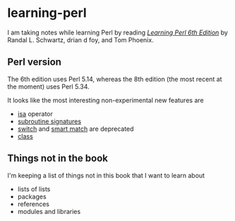 # learning-perl

I am taking notes while learning Perl by reading [_Learning Perl 6th Edition_](https://www.learning-perl.com/) by Randal L. Schwartz, drian d foy, and Tom Phoenix.

## Perl version

The 6th edition uses Perl 5.14, whereas the 8th edition (the most recent at the moment) uses Perl 5.34.

It looks like the most interesting non-experimental new features are

- [isa](https://perldoc.perl.org/5.38.0/perlop#Class-Instance-Operator) operator
- [subroutine signatures](https://perldoc.perl.org/5.38.0/perlsub#Signatures)
- [switch](https://perldoc.perl.org/perlsyn#Switch-Statements) and [smart match](https://perldoc.perl.org/perlop#Smartmatch-Operator) are deprecated
- [class](https://perldoc.perl.org/5.38.0/perlclass)

## Things not in the book

I'm keeping a list of things not in this book that I want to learn about

- lists of lists
- packages
- references
- modules and libraries
